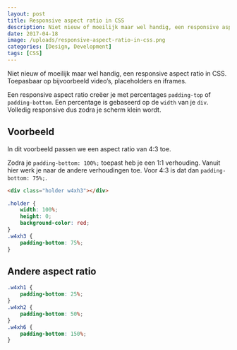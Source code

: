 ```yaml
---
layout: post
title: Responsive aspect ratio in CSS
description: Niet nieuw of moeilijk maar wel handig, een responsive aspect ratio in CSS. Toepasbaar op bijvoorbeeld video’s, placeholders en iframes. 
date: 2017-04-18
image: /uploads/responsive-aspect-ratio-in-css.png
categories: [Design, Development]
tags: [CSS]
---
```


Niet nieuw of moeilijk maar wel handig, een responsive aspect ratio in CSS. Toepasbaar op bijvoorbeeld video’s, placeholders en iframes.

Een responsive aspect ratio creëer je met percentages `padding-top` of `padding-bottom`. Een percentage is gebaseerd op de `width` van je `div`. Volledig responsive dus zodra je scherm klein wordt.

## Voorbeeld

In dit voorbeeld passen we een aspect ratio van 4:3 toe.

Zodra je `padding-bottom: 100%;` toepast heb je een 1:1 verhouding. Vanuit hier werk je naar de andere verhoudingen toe. Voor 4:3 is dat dan `padding-bottom: 75%;`.

```html
<div class="holder w4xh3"></div>
```

```css
.holder {
	width: 100%;
	height: 0;
	background-color: red;
}
.w4xh3 {
	padding-bottom: 75%;
}
```

## Andere aspect ratio

```css
.w4xh1 {
	padding-bottom: 25%;
}
.w4xh2 {
	padding-bottom: 50%;
}
.w4xh6 { 
	padding-bottom: 150%;
}
```